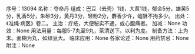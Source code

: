 序号：13094
名称：夺命丹
组成：巴豆（去壳）1钱，大黄1钱，郁金5分，雄黄5分，乳香5分，朱砂3分，黄丹3分，轻粉2分，麝香少许，蟾酥不拘多少。
出处：《准绳·病医》卷二。
主治：疔疮，大便秘实不通，或心腹痛者。
加减：None
功效：None
用法用量：每服5-7丸至9丸，茶清送下。以利为度。
制备方法：上为末。面糊为丸，如绿豆大。
临床应用：None
各家论述：None
用药禁忌：None
附注：None
